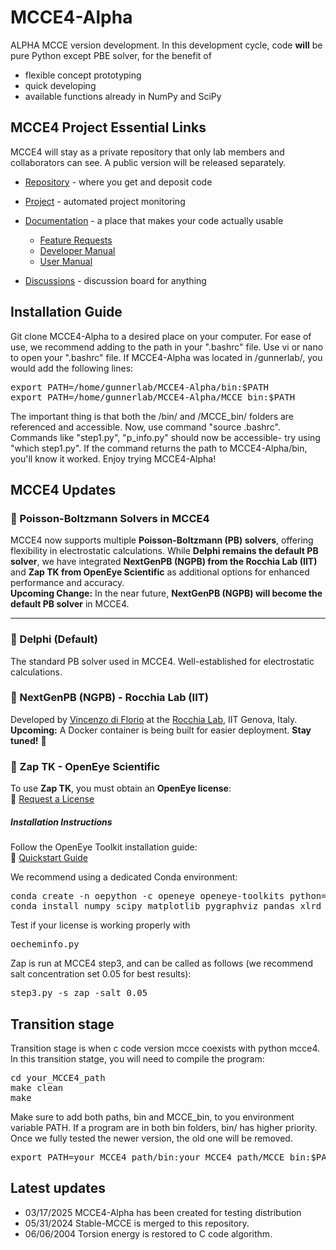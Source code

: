 # MCCE4-Alpha

ALPHA MCCE version development. In this development cycle, code **will** be pure Python except PBE solver, for the benefit of
* flexible concept prototyping
* quick developing
* available functions already in NumPy and SciPy

## MCCE4 Project Essential Links

MCCE4 will stay as a private repository that only lab members and collaborators can see. A public version will be released separately. 

* [Repository](https://github.com/GunnerLab/MCCE4) - where you get and deposit code
* [Project](https://github.com/orgs/GunnerLab/projects/4) - automated project monitoring
* [Documentation](doc) - a place that makes your code actually usable
  * [Feature Requests](doc/Features.md)
  * [Developer Manual](doc/DevManual.md)
  * [User Manual](doc/UserManual.md)

* [Discussions](https://github.com/GunnerLab/MCCE4/discussions) - discussion board for anything

## Installation Guide

Git clone MCCE4-Alpha to a desired place on your computer. For ease of use, we recommend adding to the path in your ".bashrc" file. Use vi or nano to open your ".bashrc" file. If MCCE4-Alpha was located in /gunnerlab/, you would add the following lines:

<pre>
export PATH=/home/gunnerlab/MCCE4-Alpha/bin:$PATH
export PATH=/home/gunnerlab/MCCE4-Alpha/MCCE_bin:$PATH
</pre>

The important thing is that both the /bin/ and /MCCE_bin/ folders are referenced and accessible. Now, use command "source .bashrc". Commands like "step1.py", "p_info.py" should now be accessible- try using "which step1.py". If the command returns the path to MCCE4-Alpha/bin, you'll know it worked. 
Enjoy trying MCCE4-Alpha!

## MCCE4 Updates

### 🔹 Poisson-Boltzmann Solvers in MCCE4  
MCCE4 now supports multiple **Poisson-Boltzmann (PB) solvers**, offering flexibility in electrostatic calculations. While **Delphi remains the default PB solver**, we have integrated **NextGenPB (NGPB) from the Rocchia Lab (IIT)** and **Zap TK from OpenEye Scientific** as additional options for enhanced performance and accuracy.  
**Upcoming Change:** In the near future, **NextGenPB (NGPB) will become the default PB solver** in MCCE4.  

---

### 🔹 Delphi (Default)  
The standard PB solver used in MCCE4. Well-established for electrostatic calculations.  

### 🔹 NextGenPB (NGPB) - Rocchia Lab (IIT)
Developed by [Vincenzo di Florio](https://github.com/vdiflorio) at the [Rocchia Lab](https://github.com/concept-lab), IIT Genova, Italy.  
**Upcoming:** A Docker container is being built for easier deployment. **Stay tuned!** 🚀

### 🔹 Zap TK - OpenEye Scientific 
To use **Zap TK**, you must obtain an **OpenEye license**:  
🔗 [Request a License](https://www.eyesopen.com/contact)  

##### Installation Instructions  
Follow the OpenEye Toolkit installation guide:  
🔗 [Quickstart Guide](https://docs.eyesopen.com/toolkits/python/quickstart-python/linuxosx.html)  

We recommend using a dedicated Conda environment:  

<pre>
conda create -n oepython -c openeye openeye-toolkits python=3.10
conda install numpy scipy matplotlib pygraphviz pandas xlrd openpyxl requests
</pre>

Test if your license is working properly with 
<pre>
oecheminfo.py
</pre> 

Zap is run at MCCE4 step3, and can be called as follows (we recommend salt concentration set 0.05 for best results):
<pre>
step3.py -s zap -salt 0.05
</pre> 



## Transition stage
Transition stage is when c code version mcce coexists with python mcce4. In this transition statge, you will need to compile the program:

<pre>
cd your_MCCE4_path
make clean
make
</pre>

Make sure to add both paths, bin and MCCE_bin, to you environment variable PATH. If a program are in both bin folders, bin/ has higher priority. Once we fully tested the newer version, the old one will be removed. 
<pre>
export PATH=your_MCCE4_path/bin:your_MCCE4_path/MCCE_bin:$PATH
</pre>

## Latest updates
- 03/17/2025 MCCE4-Alpha has been created for testing distribution
- 05/31/2024 Stable-MCCE is merged to this repository.
- 06/06/2004 Torsion energy is restored to C code algorithm.

